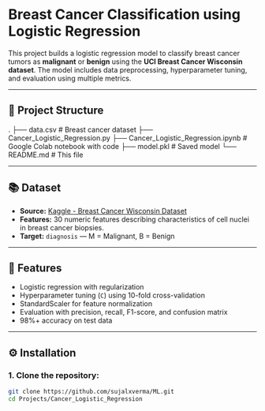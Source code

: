 # Breast Cancer Classification using Logistic Regression

This project builds a logistic regression model to classify breast cancer tumors as **malignant** or **benign** using the **UCI Breast Cancer Wisconsin dataset**. The model includes data preprocessing, hyperparameter tuning, and evaluation using multiple metrics.

---

## 📁 Project Structure
.
├── data.csv # Breast cancer dataset
├── Cancer_Logistic_Regression.py
├── Cancer_Logistic_Regression.ipynb # Google Colab notebook with code
├── model.pkl # Saved model
└── README.md # This file


---

## 📚 Dataset

- **Source:** [Kaggle - Breast Cancer Wisconsin Dataset](https://www.kaggle.com/datasets/uciml/breast-cancer-wisconsin-data)
- **Features:** 30 numeric features describing characteristics of cell nuclei in breast cancer biopsies.
- **Target:** `diagnosis` — M = Malignant, B = Benign

---

## 🚀 Features

- Logistic regression with regularization
- Hyperparameter tuning (`C`) using 10-fold cross-validation
- StandardScaler for feature normalization
- Evaluation with precision, recall, F1-score, and confusion matrix
- 98%+ accuracy on test data

---

## ⚙️ Installation

### 1. Clone the repository:

```bash
git clone https://github.com/sujalxverma/ML.git
cd Projects/Cancer_Logistic_Regression


